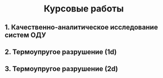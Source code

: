 <h1 align=center>Курсовые работы</h1>

## 1. Качественно-аналитическое исследование систем ОДУ
## 2. Термоупругое разрушение (1d)
## 3. Термоупругое разрушение (2d)
